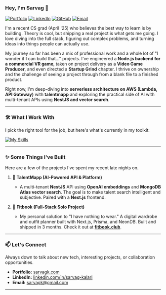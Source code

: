 ### Hey, I'm Sarvag 👋

<a href="https://sarvagk.com" target="_blank"><img src="https://img.shields.io/badge/Portfolio-sarvagk.com-blue?style=flat-square&logo=google-chrome&logoColor=white" alt="Portfolio"></a>
<a href="https://www.linkedin.com/in/sarvag-kalari" target="_blank"><img src="https://img.shields.io/badge/LinkedIn-Sarvag%20Kalari-0A66C2?style=flat-square&logo=linkedin&logoColor=white" alt="LinkedIn"></a>
<a href="https://github.com/starbvuks" target="_blank"><img src="https://img.shields.io/badge/GitHub-starbvuks-181717?style=flat-square&logo=github&logoColor=white" alt="GitHub"></a>
<a href="mailto:sarvagk@gmail.com"><img src="https://img.shields.io/badge/Email-sarvagk@gmail.com-D14836?style=flat-square&logo=gmail&logoColor=white" alt="Email"></a>

I'm a recent CS grad (April '25) who believes the best way to learn is by building. Theory is cool, but shipping a real project is what gets me going. I love diving into the full stack, figuring out complex problems, and turning ideas into things people can actually use.

My journey so far has been a mix of professional work and a whole lot of "I wonder if I can build that..." projects. I've engineered a **Node.js backend for a commercial VR game**, taken on project delivery as a **Video Game Producer**, and even directed a **Startup Grind** chapter. I thrive on ownership and the challenge of seeing a project through from a blank file to a finished product.

Right now, I'm deep-diving into **serverless architecture on AWS (Lambda, API Gateway)** with **talentmapp** and exploring the practical side of AI with multi-tenant APIs using **NestJS and vector search**.

---

### 🛠️ What I Work With

I pick the right tool for the job, but here's what's currently in my toolkit:

[![My Skills](https://skillicons.dev/icons?i=ts,js,py,react,nextjs,nodejs,nestjs,express,tailwind,reactnative,mongodb,postgres,prisma,aws,gcp,docker,git,pnpm,turborepo,jest&perline=7)](https://skillicons.dev)

---

### ✨ Some Things I've Built

Here are a few of the projects I've spent my recent late nights on.

1.  🧠 **TalentMapp (AI-Powered API & Platform)**
    *   A multi-tenant **NestJS** API using **OpenAI embeddings** and **MongoDB Atlas vector search**. The goal is to make talent search intelligent and subjective. Paired with a **Next.js** frontend.

2.  👕 **Fitbook (Full-Stack Solo Project)**
    *   My personal solution to "I have nothing to wear." A digital wardrobe and outfit planner built with Next.js, Prisma, and NeonDB. Built and shipped in 3 months. Check it out at **[fitbook.club](https://fitbook.club)**.

---

### 📫 Let's Connect

Always down to talk about new tech, interesting projects, or collaboration opportunities.

*   **Portfolio:** [sarvagk.com](https://sarvagk.com)
*   **LinkedIn:** [linkedin.com/in/sarvag-kalari](https://www.linkedin.com/in/sarvag-kalari)
*   **Email:** [sarvagk@gmail.com](mailto:sarvagk@gmail.com)

---
<!-- Optional: If you want to keep the stats, they can go here. They are less "human" but some people like them.
## 📊 My GitHub Stats
<p align="center">
  <img src="https://github-readme-stats.vercel.app/api?username=starbvuks&show_icons=true&theme=dracula&rank_icon=github" alt="Sarvag's GitHub Stats" />
  <img src="https://github-readme-stats.vercel.app/api/top-langs/?username=starbvuks&layout=compact&theme=dracula" alt="Sarvag's Top Languages" />
</p>
-->
